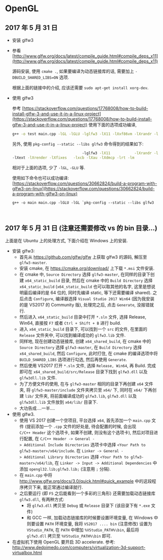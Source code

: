 # OpenGL

## 2017 年 5 月 31 日

+ 安装 glfw3

+ 参看 [http://www.glfw.org/docs/latest/compile_guide.html#compile_deps_x11](http://www.glfw.org/docs/latest/compile_guide.html#compile_deps_x11)

  源码安装, 使用 `cmake .`, 如果要编译为动态链接库的话, 需要加上 `-DBUILD_SHARED_LIBS=ON` 选项.

  根据上面的链接中的介绍, 应该还需要 `sudo apt-get install xorg-dev`.


+ 使用 glfw3

  参考 [https://stackoverflow.com/questions/17768008/how-to-build-install-glfw-3-and-use-it-in-a-linux-project](https://stackoverflow.com/questions/17768008/how-to-build-install-glfw-3-and-use-it-in-a-linux-project) 使用下面的选项成功编译, 

  ```bash
  g++ -o test main.cpp -lGL -lGLU -lglfw3 -lX11 -lXxf86vm -lXrandr -lpthread -lXi -ldl -lXinerama -lXcursor
  ```

  另外, 使用 `pkg-config --static --libs glfw3` 命令得到的结果如下:

  ```bash
                                  -lglfw3 -lX11           -lXrandr -lpthread      -ldl -lXinerama -lXcursor 
  -lXext -lXrender -lXfixes   -lxcb -lXau -lXdmcp -lrt -lm 
  ```

  相对于上面的选项, 少了 `-lGL`, `-GLU` 等.

  使用如下命令也可以成功编译:[https://stackoverflow.com/questions/30662824/build-a-program-with-glfw3-on-linux](https://stackoverflow.com/questions/30662824/build-a-program-with-glfw3-on-linux)

  ```bahs
  g++ -o main main.cpp -lGLU -lGL `pkg-config --static --libs glfw3
  ```

  ​


## 2017 年 5 月 31 日 (注意还需要修改 vs 的 bin 目录...)

上面是在 Ubuntu 上的处理方式, 下面介绍在 Windows 上的安装.

+ 安装 glfw3:
  + 首先从 https://github.com/glfw/glfw 上获取 glfw3 的源码, 解压至 `glfw3-master`.
  + 安装 cmake, 在 https://cmake.org/download/ 上下载 `*.msi` 文件安装.
  + 在 cmake 中, `Source Directory` 选择 `glfw3-master`, 在同样的目录下创建 `x64_static_build` 目录, 然后在 cmake 中的 `Build Directory` 选择 `x64_static_build` (`x64_static_build` 也可以取其他的名字, 这里是想说明最后编译的是 64 位的, 同时先编译 static, 等下还需要编译 shared). 之后点击 `Configure`, 编译器选择 `Visual Studio 2017 Win64` (因为我安装的是 VS2017 的 Community 版), 处理完之后, 点击 `Generate`, 没报错就行. 
  + 然后进入 `x64_static_build` 目录中打开 `*.sln` 文件, 选择 Release, Win64, 直接按 `F7` 或者 `Ctrl + Shift + B` 进行 build.
  + 进入 `x64_static_build` 目录下, 可以找到一个 `src` 的文件, 在里面的 `Release` 文件夹中, 可以找到编译成功的 `glfw3.lib` 文件.
  + 同样地, 现在创建动态链接库, 创建 `x64_shared_build`, 在 cmake 中的 `Source Directory` 选择 `glfw3-master`, 在 `Build Directory` 选择 `x64_shared_build`, 然后 `Configure`, 此时打住, 在 cmake 的编译选项中将 `BUILD_SHARED_LIBS` 选项进行勾选, 然后再使用 `Generate`. 
  + 然后使用 VS2017 打开 `*.sln` 文件, 选择 `Release, Win64`, 再 Build. 完成即可在 `x64_shared_build/src/Release` 目录下找到 `glfw3.dll` 以及 `glfw3dll.lib` 文件. 
  + 为了方便文件的使用, 在与 `glfw3-master` 相同的目录下再创建 `x64` 文件夹, 将 `glfw3-master/include` 文件夹拷贝至 `x64/` 下, 同时在 `x64/` 下再创建 `lib/` 文件夹, 将前面编译成功的 `glfw3.lib`, `glfw3.dll` 以及 `glfw3dll.lib` 文件放到 `x64/lib/` 目录下.
  + 大功告成....一半....
+ 使用 glfw3.
  + 使用 VS 2017 创建一个空项目, 平台选择 `x64`, 首先添加一个 `main.cpp` 文件 (提前添加一个 `.cpp` 文件的好处是, 待会配置的时候, 会出现 `C/C++ Header` 这个选项卡, 如果不创建, 则没有这个选项卡), 然后对项目进行配置, 在 `C/C++ Header -> General -> Additional Include Directories` 选项卡中选择 `<Your Path to glfw3-master>/x64/include`. 在 `Linker -> General -> Additional Library Directories` 选择 `<Your Path to glfw3-master>/x64/lib`, 在 `Linker -> Input -> Additional Dependencies` 中添加 `opengl32.lib;glfw3.lib;` (注意用 `;` 分隔).
  + 在 `main.cpp` 中将 http://www.glfw.org/docs/3.0/quick.html#quick_example 中的这段程序拷贝下来, 能正常通过编译就行.
  + 之后要运行 (即 `F5` 之后能看到一个多彩的三角形) 还需要加载动态链接库 `glfw3.dll`, 有两种方式:
    + 将 `glfw3.dll` 拷贝至 `Debug` 或 `Release` 目录下 (该目录下有 `*.exe` 文件)
    + 和 GCC 一样, 加载动态链接库的时候要设置环境变量, 在 Windows 中则要设置 `PATH` 环境变量, 我将 `VS2017 .... bin` (注意修改) 设置为 `VStudio_PATH`, 在 `PATH` 中增加 `%VStudio_PATH%\bin`, 最后将 `glfw3.dll` 拷贝至 `%VStudio_PATH%\bin` 即可.
+ 在虚拟机下使用 OpenGL 要开启 3D accelerate. 参考: http://www.dedoimedo.com/computers/virtualization-3d-support-virtualbox.html